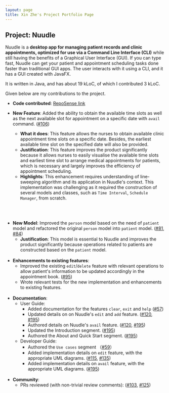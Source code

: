 ```yaml
---
layout: page
title: Xin Zhe's Project Portfolio Page
---
```


## Project: Nuudle

Nuudle is a **desktop app for managing patient records and clinic appointments, optimized for use via a Command Line Interface (CLI)** while still having the benefits of a Graphical User Interface (GUI). If you can type fast, Nuudle can get your patient and appointment scheduling tasks done faster than traditional GUI apps.
            The user interacts with it using a CLI, and it has a GUI created with JavaFX. 
            
It is written in Java, and has about 19 kLoC, of which I contributed 3 kLoC.

Given below are my contributions to the project.

* **Code contributed**: [RepoSense link](https://nus-cs2103-ay2021s1.github.io/tp-dashboard/#breakdown=true&search=xz0127)

* **New Feature**: Added the ability to obtain the available time slots as well as the next available slot for appointment on a specific date with `avail` command. ([\#106](https://github.com/AY2021S1-CS2103T-T12-4/tp/pull/106))
  * **What it does**: This feature allows the nurses to obtain available clinic appointment time slots on a specific date. Besides, the earliest available time slot on the specified date will also be provided.
  * **Justification**: This feature improves the product significantly because it allows nurses to easily visualise the available time slots and earliest time slot to arrange medical appointments for patients, which is necessary and largely improves the efficiency of appointment scheduling.
  * **Highlights**: This enhancement requires understanding of line-sweeping algorithm and its application in Nuudle's context. This implementation was challenging as it required the construction of several models and classes, such as `Time Interval`, `Schedule Manager`, from scratch.

<br><br>
* **New Model**: Improved the `person` model based on the need of `patient` model and refactored the original `person` model into `patient` model. ([\#81](https://github.com/AY2021S1-CS2103T-T12-4/tp/pull/81), [\#84](https://github.com/AY2021S1-CS2103T-T12-4/tp/pull/84))
  * **Justification**: This model is essential to Nuudle and improves the product significantly because operations related to patients are constructed based on the `patient` model.
<br><br>
* **Enhancements to existing features**:
  * Improved the existing `edit`/`delete` feature with relevant operations to allow patient's information to be updated accordingly in the appointment book. ([\#95](https://github.com/AY2021S1-CS2103T-T12-4/tp/pull/95))
  * Wrote relevant tests for the new implementation and enhancements to existing features.
<br><br>
* **Documentation**:
  * User Guide:
    * Added documentation for the features `clear`, `exit` and `help` ([\#57](https://github.com/AY2021S1-CS2103T-T12-4/tp/pull/57))
    * Updated details on on Nuudle's `edit` and `add` feature. ([\#120](https://github.com/AY2021S1-CS2103T-T12-4/tp/pull/120), [\#195](https://github.com/AY2021S1-CS2103T-T12-4/tp/pull/195))
    * Authored details on Nuudle's `avail` feature. ([\#120](https://github.com/AY2021S1-CS2103T-T12-4/tp/pull/120), [\#195](https://github.com/AY2021S1-CS2103T-T12-4/tp/pull/195))
    * Updated the Introduction segment. ([\#195](https://github.com/AY2021S1-CS2103T-T12-4/tp/pull/195))
    * Authored the About and Quick Start segment. ([\#195](https://github.com/AY2021S1-CS2103T-T12-4/tp/pull/195))
  * Developer Guide:
    * Authored the `Use cases` segment （[\#59](https://github.com/AY2021S1-CS2103T-T12-4/tp/pull/59)）
    * Added implementation details on `edit` feature, with the appropriate UML diagrams. ([\#115](https://github.com/AY2021S1-CS2103T-T12-4/tp/pull/115), [\#135](https://github.com/AY2021S1-CS2103T-T12-4/tp/pull/135))
    * Added implementation details on `avail` feature, with the appropriate UML diagrams. ([\#195](https://github.com/AY2021S1-CS2103T-T12-4/tp/pull/195))
<br><br>
* **Community**:
  * PRs reviewed (with non-trivial review comments): ([\#103](https://github.com/AY2021S1-CS2103T-T12-4/tp/pull/103), [\#125](https://github.com/AY2021S1-CS2103T-T12-4/tp/pull/125))

